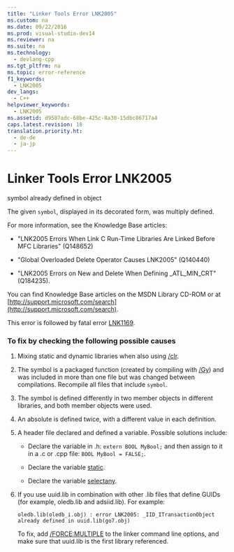 ```yaml
---
title: "Linker Tools Error LNK2005"
ms.custom: na
ms.date: 09/22/2016
ms.prod: visual-studio-dev14
ms.reviewer: na
ms.suite: na
ms.technology: 
  - devlang-cpp
ms.tgt_pltfrm: na
ms.topic: error-reference
f1_keywords: 
  - LNK2005
dev_langs: 
  - C++
helpviewer_keywords: 
  - LNK2005
ms.assetid: d9587adc-68be-425c-8a30-15dbc86717a4
caps.latest.revision: 18
translation.priority.ht: 
  - de-de
  - ja-jp
---
```

# Linker Tools Error LNK2005
symbol already defined in object  
  
 The given `symbol`, displayed in its decorated form, was multiply defined.  
  
 For more information, see the Knowledge Base articles:  
  
-   "LNK2005 Errors When Link C Run-Time Libraries Are Linked Before MFC Libraries" (Q148652)  
  
-   "Global Overloaded Delete Operator Causes LNK2005" (Q140440)  
  
-   "LNK2005 Errors on New and Delete When Defining _ATL_MIN_CRT" (Q184235).  
  
 You can find Knowledge Base articles on the MSDN Library CD-ROM or at [http://support.microsoft.com/search](http://support.microsoft.com/search).  
  
 This error is followed by fatal error [LNK1169](../vs140/linker-tools-error-lnk1169.md).  
  
### To fix by checking the following possible causes  
  
1.  Mixing static and dynamic libraries when also using [/clr](../vs140/-clr--common-language-runtime-compilation-.md).  
  
2.  The symbol is a packaged function (created by compiling with [/Gy](../vs140/-gy--enable-function-level-linking-.md)) and was included in more than one file but was changed between compilations. Recompile all files that include `symbol`.  
  
3.  The symbol is defined differently in two member objects in different libraries, and both member objects were used.  
  
4.  An absolute is defined twice, with a different value in each definition.  
  
5.  A header file declared and defined a variable. Possible solutions include:  
  
    -   Declare the variable in .h: `extern BOOL MyBool;` and then assign to it in a .c or .cpp file: `BOOL MyBool = FALSE;`.  
  
    -   Declare the variable [static](../vs140/static--c---.md).  
  
    -   Declare the variable [selectany](../vs140/selectany.md).  
  
6.  If you use uuid.lib in combination with other .lib files that define GUIDs (for example, oledb.lib and adsiid.lib). For example:  
  
    ```  
    oledb.lib(oledb_i.obj) : error LNK2005: _IID_ITransactionObject  
    already defined in uuid.lib(go7.obj)  
    ```  
  
     To fix, add [/FORCE:MULTIPLE](../vs140/-force--force-file-output-.md) to the linker command line options, and make sure that uuid.lib is the first library referenced.